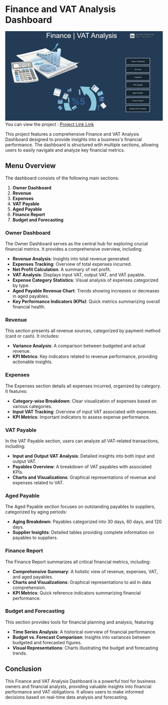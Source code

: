 

# Finance and VAT Analysis Dashboard

![Patient Dashboard](https://github.com/aneesh662/Finance-and-VAT-Analysis/blob/b8eda061d6195df43a639547d5dd2e1997904749/image.JPG)
You can view the project : [Project Link Link](https://app.powerbi.com/view?r=eyJrIjoiNmJlNmMxNDktNzU3My00OGRlLTgwNDAtZDZlZTk1NjM0OTdlIiwidCI6ImRmODY3OWNkLWE4MGUtNDVkOC05OWFjLWM4M2VkN2ZmOTVhMCJ9&pageName=9a16e7fbda5e88ca073b)



This project features a comprehensive Finance and VAT Analysis Dashboard designed to provide insights into a business's financial performance. The dashboard is structured with multiple sections, allowing users to easily navigate and analyze key financial metrics.

## Menu Overview

The dashboard consists of the following main sections:

1. **Owner Dashboard**
2. **Revenue**
3. **Expenses**
4. **VAT Payable**
5. **Aged Payable**
6. **Finance Report**
7. **Budget and Forecasting**

### Owner Dashboard

The Owner Dashboard serves as the central hub for exploring crucial financial metrics. It provides a comprehensive overview, including:

- **Revenue Analysis**: Insights into total revenue generated.
- **Expenses Tracking**: Overview of total expenses incurred.
- **Net Profit Calculation**: A summary of net profit.
- **VAT Analysis**: Displays input VAT, output VAT, and VAT payable.
- **Expense Category Statistics**: Visual analysis of expenses categorized by type.
- **Aged Payable Revenue Chart**: Trends showing increases or decreases in aged payables.
- **Key Performance Indicators (KPIs)**: Quick metrics summarizing overall financial health.

### Revenue

This section presents all revenue sources, categorized by payment method (card or cash). It includes:

- **Variance Analysis**: A comparison between budgeted and actual revenue.
- **KPI Metrics**: Key indicators related to revenue performance, providing actionable insights.

### Expenses

The Expenses section details all expenses incurred, organized by category. It features:

- **Category-wise Breakdown**: Clear visualization of expenses based on various categories.
- **Input VAT Tracking**: Overview of input VAT associated with expenses.
- **KPI Metrics**: Important indicators to assess expense performance.

### VAT Payable

In the VAT Payable section, users can analyze all VAT-related transactions, including:

- **Input and Output VAT Analysis**: Detailed insights into both input and output VAT.
- **Payables Overview**: A breakdown of VAT payables with associated KPIs.
- **Charts and Visualizations**: Graphical representations of revenue and expenses related to VAT.

### Aged Payable

The Aged Payable section focuses on outstanding payables to suppliers, categorized by aging periods:

- **Aging Breakdown**: Payables categorized into 30 days, 60 days, and 120 days.
- **Supplier Insights**: Detailed tables providing complete information on payables to suppliers.

### Finance Report

The Finance Report summarizes all critical financial metrics, including:

- **Comprehensive Summary**: A holistic view of revenue, expenses, VAT, and aged payables.
- **Charts and Visualizations**: Graphical representations to aid in data comprehension.
- **KPI Metrics**: Quick reference indicators summarizing financial performance.

### Budget and Forecasting

This section provides tools for financial planning and analysis, featuring:

- **Time Series Analysis**: A historical overview of financial performance.
- **Budget vs. Forecast Comparison**: Insights into variances between budgeted and forecasted figures.
- **Visual Representations**: Charts illustrating the budget and forecasting trends.

## Conclusion

This Finance and VAT Analysis Dashboard is a powerful tool for business owners and financial analysts, providing valuable insights into financial performance and VAT obligations. It allows users to make informed decisions based on real-time data analysis and forecasting.


